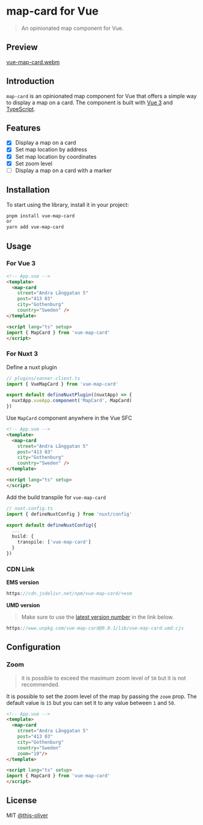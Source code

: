 # map-card for Vue

> An opinionated map component for Vue.

## Preview

[vue-map-card.webm](https://github.com/this-oliver/vue-map-card/assets/32515201/7a2f6b25-8fe5-4f9d-8f18-45bfe30bc5ce)

## Introduction

`map-card` is an opinionated map component for Vue that offers a simple way to display a map on a card. The component is built with [Vue 3](https://v3.vuejs.org/) and [TypeScript](https://www.typescriptlang.org/).

## Features

- [x] Display a map on a card
- [x] Set map location by address
- [x] Set map location by coordinates
- [x] Set zoom level
- [ ] Display a map on a card with a marker

## Installation

To start using the library, install it in your project:

```bash
pnpm install vue-map-card
or
yarn add vue-map-card
```

## Usage

### For Vue 3

```html
<!-- App.vue -->
<template>
  <map-card 
    street="Andra Långgatan 5" 
    post="413 03"
    city="Gothenburg"
    country="Sweden" />
</template>

<script lang="ts" setup>
import { MapCard } from 'vue-map-card'
</script>
```

### For Nuxt 3

Define a nuxt plugin

```ts
// plugins/sonner.client.ts
import { VueMapCard } from 'vue-map-card'

export default defineNuxtPlugin((nuxtApp) => {
  nuxtApp.vueApp.component('MapCard', MapCard)
})
```

Use `MapCard` component anywhere in the Vue SFC

```html
<!-- App.vue -->
<template>
  <map-card 
    street="Andra Långgatan 5" 
    post="413 03"
    city="Gothenburg"
    country="Sweden" />
</template>

<script lang="ts" setup>
</script>
```

Add the build transpile for `vue-map-card`

```ts
// nuxt.config.ts
import { defineNuxtConfig } from 'nuxt/config'

export default defineNuxtConfig({
  ...
  build: {
    transpile: ['vue-map-card']
  }
})
```

### CDN Link

**EMS version**

```ts
https://cdn.jsdelivr.net/npm/vue-map-card/+esm
```

**UMD version**

> Make sure to use the [latest version number](./package.json) in the link below.

```ts
https://www.unpkg.com/vue-map-card@0.0.1/lib/vue-map-card.umd.cjs
```

## Configuration

### Zoom

> it is possible to exceed the maximum zoom level of `50` but it is not recommended.

It is possible to set the zoom level of the map by passing the `zoom` prop. The default value is `15` but you can set it to any value between `1` and `50`.

```html
<!-- App.vue -->
<template>
  <map-card 
    street="Andra Långgatan 5" 
    post="413 03"
    city="Gothenburg"
    country="Sweden"
    zoom="10"/>
</template>

<script lang="ts" setup>
import { MapCard } from 'vue-map-card'
</script>
```

## License

MIT [@this-oliver](https://github.com/this-oliver)

